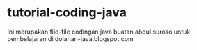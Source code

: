# tutorial-coding-java
Ini merupakan file-file codingan java buatan abdul suroso untuk pembelajaran di dolanan-java.blogspot.com
